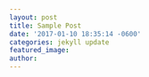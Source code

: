 ```yaml
---
layout: post
title: Sample Post
date: '2017-01-10 18:35:14 -0600'
categories: jekyll update
featured_image:
author:
---
```

